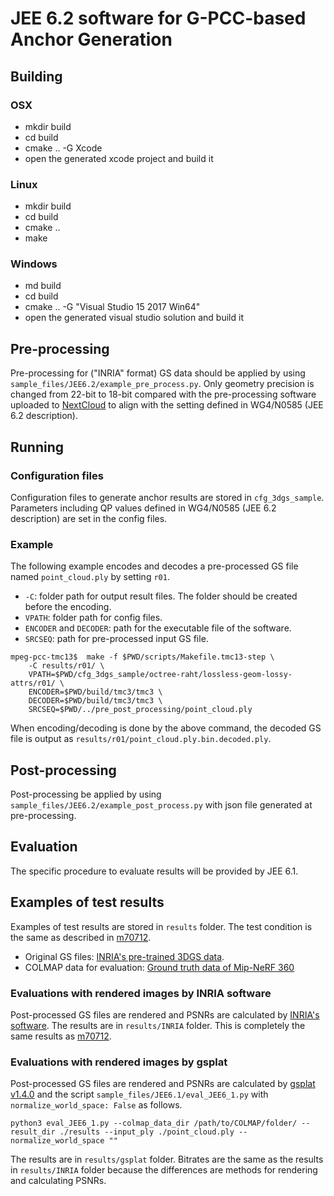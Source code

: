 # JEE 6.2 software for G-PCC-based Anchor Generation 

## Building

### OSX
- mkdir build
- cd build
- cmake .. -G Xcode 
- open the generated xcode project and build it

### Linux
- mkdir build
- cd build
- cmake .. 
- make

### Windows
- md build
- cd build
- cmake .. -G "Visual Studio 15 2017 Win64"
- open the generated visual studio solution and build it

## Pre-processing
Pre-processing for ("INRIA" format) GS data should be applied by using `sample_files/JEE6.2/example_pre_process.py`.
Only geometry precision is changed from 22-bit to 18-bit compared with the pre-processing software uploaded to [NextCloud](https://mpeg.expert/live/nextcloud/index.php/s/B8xEyKcj945PsTo) to align with the setting defined in WG4/N0585 (JEE 6.2 description).


## Running

### Configuration files

Configuration files to generate anchor results are stored in `cfg_3dgs_sample`. Parameters including QP values defined in WG4/N0585 (JEE 6.2 description) are set in the config files.

### Example

The following example encodes and decodes a pre-processed GS file named `point_cloud.ply` by setting `r01`.

- `-C`: folder path for output result files. The folder should be created before the encoding.
- `VPATH`: folder path for config files.
- `ENCODER` and `DECODER`: path for the executable file of the software.
- `SRCSEQ`: path for pre-processed input GS file.

```console
mpeg-pcc-tmc13$  make -f $PWD/scripts/Makefile.tmc13-step \
    -C results/r01/ \
    VPATH=$PWD/cfg_3dgs_sample/octree-raht/lossless-geom-lossy-attrs/r01/ \
    ENCODER=$PWD/build/tmc3/tmc3 \
    DECODER=$PWD/build/tmc3/tmc3 \
    SRCSEQ=$PWD/../pre_post_processing/point_cloud.ply
```

When encoding/decoding is done by the above command, the decoded GS file is output as `results/r01/point_cloud.ply.bin.decoded.ply`.

## Post-processing
Post-processing be applied by using `sample_files/JEE6.2/example_post_process.py` with json file generated at pre-processing.

## Evaluation

The specific procedure to evaluate results will be provided by JEE 6.1.

## Examples of test results
Examples of test results are stored in `results` folder. The test condition is the same as described in [m70712](https://dms.mpeg.expert/doc_end_user/current_document.php?id=96781&id_meeting=201).

- Original GS files: [INRIA's pre-trained 3DGS data](https://repo-sam.inria.fr/fungraph/3d-gaussian-splatting/datasets/pretrained/models.zip).
- COLMAP data for evaluation: [Ground truth data of Mip-NeRF 360](http://storage.googleapis.com/gresearch/refraw360/360_v2.zip)

### Evaluations with rendered images by INRIA software
Post-processed GS files are rendered and PSNRs are calculated by [INRIA's software](https://github.com/graphdeco-inria/gaussian-splatting). The results are in `results/INRIA` folder. This is completely the same results as [m70712](https://dms.mpeg.expert/doc_end_user/current_document.php?id=96781&id_meeting=201).

### Evaluations with rendered images by gsplat
Post-processed GS files are rendered and PSNRs are calculated by [gsplat v1.4.0](https://github.com/nerfstudio-project/gsplat) and the script `sample_files/JEE6.1/eval_JEE6_1.py` with `normalize_world_space: False` as follows. 
```console
python3 eval_JEE6_1.py --colmap_data_dir /path/to/COLMAP/folder/ --result_dir ./results --input_ply ./point_cloud.ply --normalize_world_space ""
```
The results are in `results/gsplat` folder. Bitrates are the same as the results in `results/INRIA` folder because the differences are methods for rendering and calculating PSNRs. 
